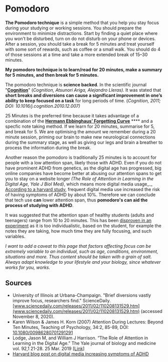 # Pomodoro

**The Pomodoro technique** is a simple method that you help you stay focus during your studying or working sessions. You should prepare the environment to minimize distractions. Start by finding a quiet place where you won’t be disturbed, turn on do not disturb on your phone or devices. After a session, you should take a break for 5 minutes and treat yourself with some sort of rewards, such as coffee or a small walk. You should do 4 of those sessions at a time and take a more extended break of 15–30 minutes.

**My pomodoro technique is to learn/read for 20 minutes, make a summary for 5 minutes, and then break for 5 minutes.**

The pomodoro technique is **science backed**. In the scientific journal "[**Cognition**](https://www.sciencedaily.com/releases/2011/02/110208131529.htm)" \(_Cognition, Atsunori Ariga, Alejandro Lleras\)._ It was stated that **short breaks and diversions can cause a significant improvement in one’s ability to keep focused on a task** for long periods of time. \(_Cognition, 2011; DOI: 10.1016/j.cognition.2010.12.007\)_

25 Minutes is the preferred time because it takes advantage of a combination of the [**Hermann Ebbinghaus’ Forgetting Curve**](../../cognitive-science/hermann-ebbinghaus-forgetting-curve.md) **** and a specfic note taking method. If we learn for 20 minutes, summarise for 5, and break for 5. We are optimising the amount we remember during a 20 minute session, priming our brain to make new neurological connections during the summary stage, as well as giving our legs and brain a breather to process the information during the break.

Another reason the pomodoro is traditionally 25 minutes is to account for people with a low attention span, likely those with ADHD. Even if you do not have prominent ADHD from genetics, as the digital age has progressed, big online companies have become better at abusing our attention spans to get you to stay on a website longer _\(The Role of Attention in Learning in the Digital Age, Yale J Biol Med\)_, which means more digital media usage_._ [According to a harvard study](https://www.health.harvard.edu/blog/can-cell-phone-use-cause-adhd-2018073114375), frequent digital media use increased the risk of having symptoms of ADHD by about 10%. Therefore we can conclude that tech use **can** lower attention span, thus **pomodoro's can aid the process of studying with ADHD**. 

It was suggested that the attention span of healthy students \(adults and teenagers\) range from 10 to 20 minutes. This has been [disproven in an experiment](https://www.tandfonline.com/doi/abs/10.1080/00986280701291291) as it is too individualistic, based on the student, for example the notes they are taking, how much time they are fully focusing, and such variables.

_I want to add a caveat to this page that factors affecting focus can be extremely variable to an individual, such as age, conditions, environment, situations and more. Thus content should be taken with a grain of salt. Always adapt knowledge to your lifestyle and your biology, since whatever works for you, works._

## Sources

* University of Illinois at Urbana-Champaign. "Brief diversions vastly improve focus, researchers find." ScienceDaily. [www.sciencedaily.com/releases/2011/02/110208131529.htm](www.sciencedaily.com/releases/2011/02/110208131529.htm) \(accessed November 8, 2020\).
* Karen Wilson & James H. Korn \(2007\) Attention During Lectures: Beyond Ten Minutes, Teaching of Psychology, 34:2, 85-89, DOI: [10.1080/00986280701291291](https://doi.org/10.1080/00986280701291291)
* Lodge, Jason M, and William J Harrison. “The Role of Attention in Learning in the Digital Age.” The Yale journal of biology and medicine vol. 92,1 21-28. 25 Mar. 2019 [\[Link\]](https://www.ncbi.nlm.nih.gov/pmc/articles/PMC6430174/)
* [Harvard blog post on digital media increasing symptoms of ADHD](https://www.health.harvard.edu/blog/can-cell-phone-use-cause-adhd-2018073114375)

